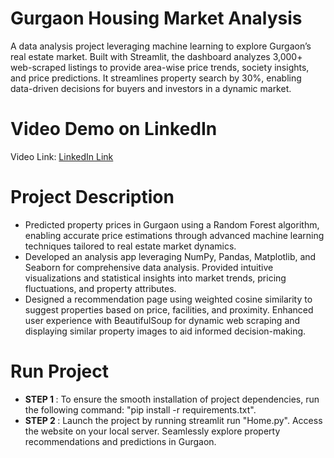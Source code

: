 # Gurgaon Housing Market Analysis

A data analysis project leveraging machine learning to explore Gurgaon’s real estate market. Built with Streamlit, the dashboard analyzes 3,000+ web-scraped listings to provide area-wise price trends, society insights, and price predictions. It streamlines property search by 30%, enabling data-driven decisions for buyers and investors in a dynamic market.

# Video Demo on LinkedIn
Video Link: [LinkedIn Link](https://www.linkedin.com/posts/atulkumar-s_machinelearning-datascience-eda-activity-7171496604917452800-tZ2M?utm_source=share&utm_medium=member_desktop)


# Project Description 
- Predicted property prices in Gurgaon using a Random Forest algorithm, enabling accurate price estimations through advanced machine learning techniques tailored to real estate market dynamics.
- Developed an analysis app leveraging NumPy, Pandas, Matplotlib, and Seaborn for comprehensive data analysis. Provided intuitive visualizations and statistical insights into market trends, pricing fluctuations, and property attributes.
- Designed a recommendation page using weighted cosine similarity to suggest properties based on price, facilities, and proximity. Enhanced user experience with BeautifulSoup for dynamic web scraping and displaying similar property images to aid informed decision-making.

# Run  Project
- <b> STEP 1 </b>: To ensure the smooth installation of project dependencies, run the following command: "pip install -r requirements.txt".
- <b> STEP 2 </b>: Launch the project by running streamlit run "Home.py". Access the website on your local server. Seamlessly explore property recommendations and predictions in Gurgaon.
